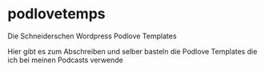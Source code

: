 # podlovetemps
Die Schneiderschen Wordpress Podlove Templates

Hier gibt es zum Abschreiben und selber basteln die Podlove Templates die ich bei meinen Podcasts verwende
